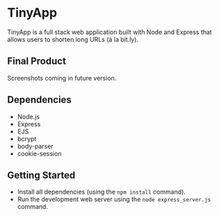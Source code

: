 # TinyApp

TinyApp is a full stack web application built with Node and Express that allows users to shorten long URLs (à la bit.ly).

## Final Product

Screenshots coming in future version.

## Dependencies

- Node.js
- Express
- EJS
- bcrypt
- body-parser
- cookie-session

## Getting Started

- Install all dependencies (using the `npm install` command).
- Run the development web server using the `node express_server.js` command.
